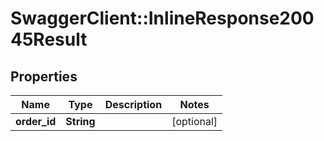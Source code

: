 # SwaggerClient::InlineResponse20045Result

## Properties
Name | Type | Description | Notes
------------ | ------------- | ------------- | -------------
**order_id** | **String** |  | [optional] 


